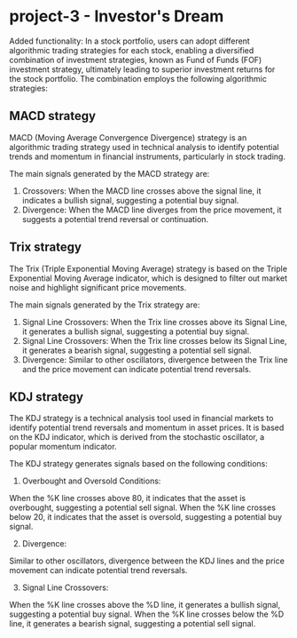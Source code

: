 # project-3 - Investor's Dream

Added functionality: In a stock portfolio, users can adopt different algorithmic trading strategies for each stock, enabling a diversified combination of investment strategies, known as Fund of Funds (FOF) investment strategy, ultimately leading to superior investment returns for the stock portfolio. The combination employs the following algorithmic strategies:

## MACD strategy
MACD (Moving Average Convergence Divergence) strategy is an algorithmic trading strategy used in technical analysis to identify potential trends and momentum in financial instruments, particularly in stock trading. 

The main signals generated by the MACD strategy are:
1. Crossovers: When the MACD line crosses above the signal line, it indicates a bullish signal, suggesting a potential buy signal.
2. Divergence: When the MACD line diverges from the price movement, it suggests a potential trend reversal or continuation.

## Trix strategy
The Trix (Triple Exponential Moving Average) strategy is based on the Triple Exponential Moving Average indicator, which is designed to filter out market noise and highlight significant price movements.

The main signals generated by the Trix strategy are:

1. Signal Line Crossovers: When the Trix line crosses above its Signal Line, it generates a bullish signal, suggesting a potential buy signal.
2. Signal Line Crossovers: When the Trix line crosses below its Signal Line, it generates a bearish signal, suggesting a potential sell signal.
3. Divergence: Similar to other oscillators, divergence between the Trix line and the price movement can indicate potential trend reversals.
   
## KDJ strategy
The KDJ strategy is a technical analysis tool used in financial markets to identify potential trend reversals and momentum in asset prices. It is based on the KDJ indicator, which is derived from the stochastic oscillator, a popular momentum indicator.

The KDJ strategy generates signals based on the following conditions:

1. Overbought and Oversold Conditions:
   
When the %K line crosses above 80, it indicates that the asset is overbought, suggesting a potential sell signal.
When the %K line crosses below 20, it indicates that the asset is oversold, suggesting a potential buy signal.

2. Divergence:

Similar to other oscillators, divergence between the KDJ lines and the price movement can indicate potential trend reversals.

3. Signal Line Crossovers:
   
When the %K line crosses above the %D line, it generates a bullish signal, suggesting a potential buy signal.
When the %K line crosses below the %D line, it generates a bearish signal, suggesting a potential sell signal.


